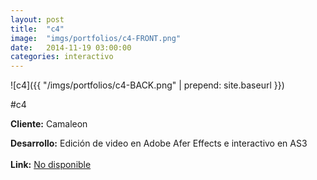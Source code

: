 ```yaml
---
layout:	post
title:	"c4"
image:	"imgs/portfolios/c4-FRONT.png"
date:   2014-11-19 03:00:00
categories: interactivo
---
```

![c4]({{ "/imgs/portfolios/c4-BACK.png" | prepend: site.baseurl }})

#c4

**Cliente:** Camaleon

**Desarrollo:** Edición de video en Adobe Afer Effects e interactivo en AS3
<br><br>
**Link:**
<a class="link" href="#" target="blank"> No disponible</a>